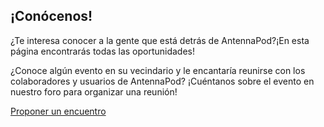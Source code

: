 ## ¡Conócenos!

¿Te interesa conocer a la gente que está detrás de AntennaPod?¡En esta página encontrarás todas las oportunidades!

¿Conoce algún evento en su vecindario y le encantaría reunirse con los colaboradores y usuarios de AntennaPod? ¡Cuéntanos sobre el evento en nuestro foro para organizar una reunión!

[Proponer un encuentro](https://forum.antennapod.org)
